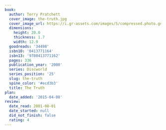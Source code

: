 ```yaml
---
book:
  author: Terry Pratchett
  cover_image: the-truth.jpg
  cover_image_url: https://i.gr-assets.com/images/S/compressed.photo.goodreads.com/books/1347487127l/34498.jpg
  dimensions:
    height: 20.0
    thickness: 1.7
    width: 12.9
  goodreads: '34498'
  isbn10: '0413771164'
  isbn13: '9780413771162'
  pages: 336
  publication_year: '2000'
  series: Discworld
  series_position: '25'
  slug: the-truth
  spine_color: '#ecd3b3'
  title: The Truth
plan:
  date_added: '2015-04-08'
review:
  date_read: 2001-08-01
  date_started: null
  did_not_finish: false
  rating: 4
---
```

